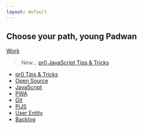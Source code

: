 ```yaml
---
layout: default
---
```


## Choose your path, young Padwan

[Work](docs/work)

> New... <a href="docs/work/pro-js-tips"> pr0 JavaScript Tips & Tricks</a>

<div class="third-wide">
    <ul>
        <li><a href="docs/work/pro-js-tips"> pr0 Tips & Tricks</a></li>
        <li><a href="docs/work/open-source">Open Source</a></li>
        <li><a href="docs/work/javascript">JavaScript</a></li>
        <li><a href="docs/work/ProgressiveWebApps">PWA</a></li>
        <li><a href="docs/work/git">Git</a></li>
        <li><a href="docs/work/pijs">PiJS</a></li>
        <li><a href="docs/work/user-entity">User Entity</a></li>
        <li><a href="docs/work/backlog">Backlog</a></li>
    </ul>
</div>


<div style="clear: both;"></div>
